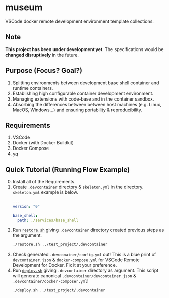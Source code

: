 # museum

VSCode docker remote development environment template collections.


## Note

**This project has been under development yet**. The specifications would be **changed disruptively** in the future.

## Purpose (Focus? Goal?)

1. Splitting environments between development base shell container and runtime containers.
2. Establishing high configurable container development environment.
3. Managing extensions with code-base and in the container sandbox.
4. Absorbing the differences between between host machines (e.g. Linux, MacOS, Windows...) and ensuring portability & reproducibility.

## Requirements

1. VSCode
2. Docker (with Docker Buildkit)
3. Docker Compose
4. [yq](https://github.com/mikefarah/yq)

## Quick Tutorial (Running Flow Example)

0. Install all of the Requirements.
1. Create `.devcontainer` directory & `skeleton.yml` in the directory. `skeleton.yml` example is below.
   ```yml
   ---
   version: "0"

   base_shell:
     path: ./services/base_shell
   ```
2. Run [`restore.sh`](./restore.sh) giving `.devcontainer` directory created previous steps as the argument.
   ```sh
   ./restore.sh ../test_project/.devcontainer
   ```
3. Check generated `.devconainer/config.yml` out! This is a blue print of `devcontainer.json` & `docker-compose.yml` for VSCode Remote Development for Docker. Fix it at your preference.
4. Run [`deploy.sh`](./deploy.sh) giving `.devcontainer` directory as argument. This script will generate canonical `.devcontainer/devcontainer.json` & `.devcontainer/docker-composer.yml`!
   ```sh
   ./deploy.sh ../test_project/.devcontainer
   ```

